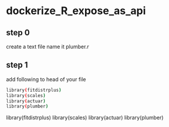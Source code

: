# dockerize_R_expose_as_api


## step 0 
 create a text file name it plumber.r
 
 ## step 1 
 add following to head of your file 
 ```sh
library(fitdistrplus)
library(scales)
library(actuar)
library(plumber)
```

library(fitdistrplus)
library(scales)
library(actuar)
library(plumber)
